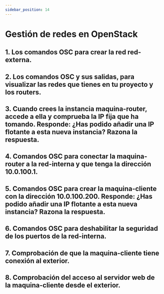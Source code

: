 ```yaml
---
sidebar_position: 14
---
```


# Gestión de redes en OpenStack

## 1. Los comandos OSC para crear la red red-externa.

## 2. Los comandos OSC y sus salidas, para visualizar las redes que tienes en tu proyecto y los routers.

## 3. Cuando crees la instancia maquina-router, accede a ella y comprueba la IP fija que ha tomando. Responde: ¿Has podido añadir una IP flotante a esta nueva instancia? Razona la respuesta.

## 4. Comandos OSC para conectar la maquina-router a la red-interna y que tenga la dirección 10.0.100.1.

## 5. Comandos OSC para crear la maquina-cliente con la dirección 10.0.100.200. Responde: ¿Has podido añadir una IP flotante a esta nueva instancia? Razona la respuesta.

## 6. Comandos OSC para deshabilitar la seguridad de los puertos de la red-interna.

## 7. Comprobación de que la maquina-cliente tiene conexión al exterior.

## 8. Comprobación del acceso al servidor web de la maquina-cliente desde el exterior.

